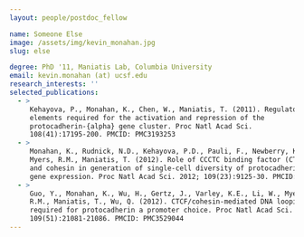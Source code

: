 ```yaml
---
layout: people/postdoc_fellow

name: Someone Else
image: /assets/img/kevin_monahan.jpg
slug: else

degree: PhD '11, Maniatis Lab, Columbia University
email: kevin.monahan (at) ucsf.edu
research_interests: ''
selected_publications:
  - >
     Kehayova, P., Monahan, K., Chen, W., Maniatis, T. (2011). Regulatory
     elements required for the activation and repression of the
     protocadherin-{alpha} gene cluster. Proc Natl Acad Sci.
     108(41):17195-200. PMCID: PMC3193253
  - >
     Monahan, K., Rudnick, N.D., Kehayova, P.D., Pauli, F., Newberry, K.M.,
     Myers, R.M., Maniatis, T. (2012). Role of CCCTC binding factor (CTCF)
     and cohesin in generation of single-cell diversity of protocadherin-?
     gene expression. Proc Natl Acad Sci. 2012; 109(23):9125-30. PMCID: PMC3384188
  - >
     Guo, Y., Monahan, K., Wu, H., Gertz, J., Varley, K.E., Li, W., Myers,
     R.M., Maniatis, T., Wu, Q. (2012). CTCF/cohesin-mediated DNA looping is
     required for protocadherin a promoter choice. Proc Natl Acad Sci.
     109(51):21081-21086. PMCID: PMC3529044
---
```

